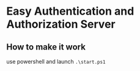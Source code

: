 # Easy Authentication and Authorization Server

## How to make it work

use powershell and launch `.\start.ps1`
